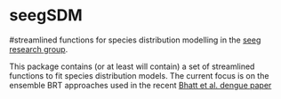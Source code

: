 seegSDM
===
#streamlined functions for species distribution modelling in the [seeg research group][1].


This package contains (or at least will contain) a set of streamlined functions to fit species distribution models. The current focus is on the ensemble BRT approaches used in the recent [Bhatt et al. dengue paper][2]

[1]: http://simonhay.zoo.ox.ac.uk/staff.php
[2]: http://dx.doi.org/10.1038/nature12060


